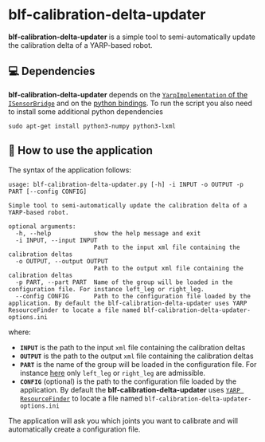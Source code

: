 # blf-calibration-delta-updater

**blf-calibration-delta-updater** is a simple tool to semi-automatically update the calibration delta of a YARP-based robot.

## :computer: Dependencies

**blf-calibration-delta-updater** depends on the [`YarpImplementation` of the `ISensorBridge`](https://github.com/ami-iit/bipedal-locomotion-framework/tree/master/src/RobotInterface/YarpImplementation) and on the [python bindings](https://github.com/ami-iit/bipedal-locomotion-framework/tree/master/bindings/python/RobotInterface). To run the script you also need to install some additional python dependencies

```
sudo apt-get install python3-numpy python3-lxml
```

## :running: How to use the application

The syntax of the application follows:

```shell
usage: blf-calibration-delta-updater.py [-h] -i INPUT -o OUTPUT -p PART [--config CONFIG]

Simple tool to semi-automatically update the calibration delta of a YARP-based robot.

optional arguments:
  -h, --help            show the help message and exit
  -i INPUT, --input INPUT
                        Path to the input xml file containing the calibration deltas
  -o OUTPUT, --output OUTPUT
                        Path to the output xml file containing the calibration deltas
  -p PART, --part PART  Name of the group will be loaded in the configuration file. For instance left_leg or right_leg.
  --config CONFIG       Path to the configuration file loaded by the application. By default the blf-calibration-delta-updater uses YARP ResourceFinder to locate a file named blf-calibration-delta-updater-options.ini
```

where:
- **`INPUT`** is the path to the input `xml` file containing the calibration deltas
- **`OUTPUT`** is the path to the output `xml` file containing the calibration deltas
- **`PART`** is the name of the group will be loaded in the configuration file. For instance [here](./config/robots/iCubGenova09/blf-calibration-delta-updater-options.ini) only `left_leg` or `right_leg` are admissible.
- **`CONFIG`** (optional) is the path to the configuration file loaded by the application. By default the **blf-calibration-delta-updater** uses [`YARP ResourceFinder`](http://www.yarp.it/git-master/resource_finder_spec.html) to locate a file named `blf-calibration-delta-updater-options.ini`

The application will ask you which joints you want to calibrate and will automatically create a configuration file.

